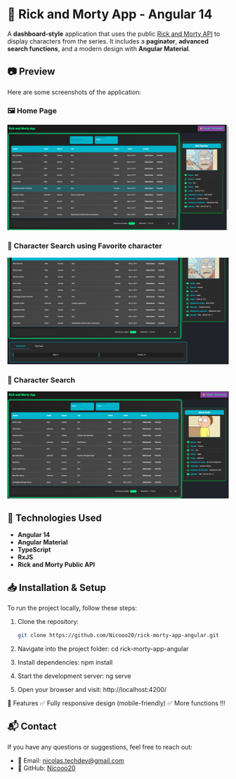 # 🚀 Rick and Morty App - Angular 14

A **dashboard-style** application that uses the public [Rick and Morty API](https://rickandmortyapi.com/) to display characters from the series. It includes a **paginator**, **advanced search functions**, and a modern design with **Angular Material**.

## 📷 Preview

Here are some screenshots of the application:

### 🖼️ Home Page

![Home Page](src/assets/screenshots/screenshot-1.png)

### 🔎 Character Search using Favorite character

![Character Search using Favorite character ](src/assets/screenshots/screenshot-2.png)

### 🔎 Character Search

![Character Search](src/assets/screenshots/screenshot-3.png)

## 🔧 Technologies Used

- **Angular 14**
- **Angular Material**
- **TypeScript**
- **RxJS**
- **Rick and Morty Public API**

## 📥 Installation & Setup

To run the project locally, follow these steps:

1. Clone the repository:

   ```bash
   git clone https://github.com/Nicooo20/rick-morty-app-angular.git

   ```

2. Navigate into the project folder:
   cd rick-morty-app-angular

3. Install dependencies:
   npm install

4. Start the development server:
   ng serve

5. Open your browser and visit:
   http://localhost:4200/

🔎 Features
✅ Fully responsive design (mobile-friendly)
✅ More functions !!!

## 📬 Contact

If you have any questions or suggestions, feel free to reach out:

- 📧 Email: [nicolas.techdev@gmail.com](mailto:nicolas.techdev@gmail.com)
- 🐙 GitHub: [Nicooo20](https://github.com/Nicooo20)
